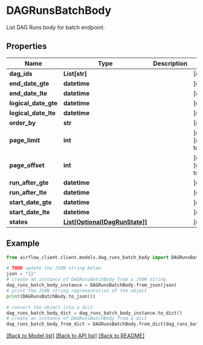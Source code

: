 # DAGRunsBatchBody

List DAG Runs body for batch endpoint.

## Properties

Name | Type | Description | Notes
------------ | ------------- | ------------- | -------------
**dag_ids** | **List[str]** |  | [optional] 
**end_date_gte** | **datetime** |  | [optional] 
**end_date_lte** | **datetime** |  | [optional] 
**logical_date_gte** | **datetime** |  | [optional] 
**logical_date_lte** | **datetime** |  | [optional] 
**order_by** | **str** |  | [optional] 
**page_limit** | **int** |  | [optional] [default to 100]
**page_offset** | **int** |  | [optional] [default to 0]
**run_after_gte** | **datetime** |  | [optional] 
**run_after_lte** | **datetime** |  | [optional] 
**start_date_gte** | **datetime** |  | [optional] 
**start_date_lte** | **datetime** |  | [optional] 
**states** | [**List[Optional[DagRunState]]**](DagRunState.md) |  | [optional] 

## Example

```python
from airflow_client.client.models.dag_runs_batch_body import DAGRunsBatchBody

# TODO update the JSON string below
json = "{}"
# create an instance of DAGRunsBatchBody from a JSON string
dag_runs_batch_body_instance = DAGRunsBatchBody.from_json(json)
# print the JSON string representation of the object
print(DAGRunsBatchBody.to_json())

# convert the object into a dict
dag_runs_batch_body_dict = dag_runs_batch_body_instance.to_dict()
# create an instance of DAGRunsBatchBody from a dict
dag_runs_batch_body_from_dict = DAGRunsBatchBody.from_dict(dag_runs_batch_body_dict)
```
[[Back to Model list]](../README.md#documentation-for-models) [[Back to API list]](../README.md#documentation-for-api-endpoints) [[Back to README]](../README.md)


